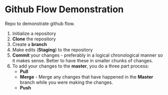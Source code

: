 # Github Flow Demonstration
Repo to demonstrate github flow. 

1. Initialize a repository
2. **Clone** the repository
3. Create a **branch**
4. Make edits (**Staging**) to the repository
5. **Commit** your changes - preferably in a logical chronological manner so it makes sense. Better to have these in smaller chunks of changes. 
6. To add your changes to the **master**, you do a three part process:
    - **Pull**
    - **Merge** - Merge any changes that have happened in the **Master** branch while you were making the changes. 
    - **Push** 
